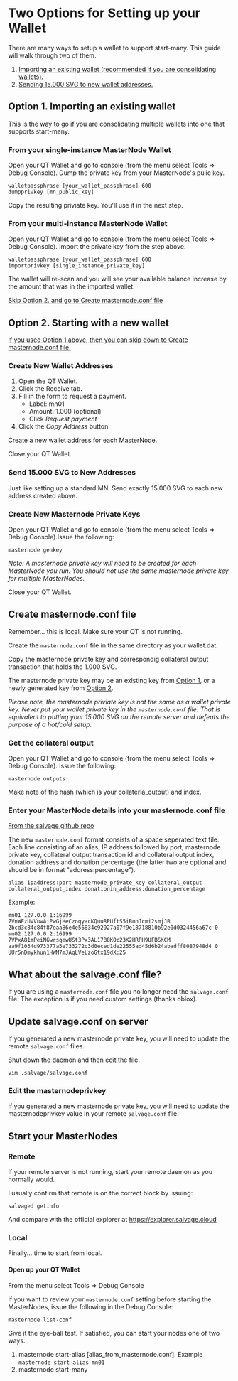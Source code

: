 # Two Options for Setting up your Wallet

There are many ways to setup a wallet to support start-many. This guide will
walk through two of them.

1. [Importing an existing wallet (recommended if you are consolidating wallets).](#option1)
2. [Sending 15.000 SVG to new wallet addresses.](#option2)

## <a name="option1"></a>Option 1. Importing an existing wallet

This is the way to go if you are consolidating multiple wallets into one that
supports start-many. 

### From your single-instance MasterNode Wallet

Open your QT Wallet and go to console (from the menu select Tools => Debug
Console). Dump the private key from your MasterNode's pulic key.

```
walletpassphrase [your_wallet_passphrase] 600
dumpprivkey [mn_public_key]
```

Copy the resulting priviate key. You'll use it in the next step.

### From your multi-instance MasterNode Wallet

Open your QT Wallet and go to console (from the menu select Tools => Debug
Console). Import the private key from the step above.

```
walletpassphrase [your_wallet_passphrase] 600
importprivkey [single_instance_private_key]
```

The wallet will re-scan and you will see your available balance increase by the
amount that was in the imported wallet.

[Skip Option 2. and go to Create masternode.conf file](#masternodeconf)

## <a name="option2"></a>Option 2. Starting with a new wallet

[If you used Option 1 above, then you can skip down to Create masternode.conf file.](#masternodeconf)

### Create New Wallet Addresses

1. Open the QT Wallet.
2. Click the Receive tab.
3. Fill in the form to request a payment.
   * Label: mn01
   * Amount: 1.000 (optional)
   * Click *Request payment*
5. Click the *Copy Address* button

Create a new wallet address for each MasterNode.

Close your QT Wallet.

### Send 15.000 SVG to New Addresses

Just like setting up a standard MN. Send exactly 15.000 SVG to each new
address created above.

### Create New Masternode Private Keys

Open your QT Wallet and go to console (from the menu select Tools => Debug
Console).Issue the following:

```
masternode genkey
```

*Note: A masternode private key will need to be created for each MasterNode you
run. You should not use the same masternode private key for multiple
MasterNodes.*

Close your QT Wallet.

## <a name="masternodeconf"></a>Create masternode.conf file

Remember... this is local. Make sure your QT is not running.

Create the `masternode.conf` file in the same directory as your wallet.dat.

Copy the masternode private key and correspondig collateral output transaction
that holds the 1.000 SVG.

The masternode private key may be an existing key from [Option 1](#option1), or
a newly generated key from [Option 2](#option2). 

*Please note, the masternode priviate key is not the same as a wallet private
key. Never put your wallet private key in the `masternode.conf` file. That is
equivalent to putting your 15.000 SVG on the remote server and defeats the
purpose of a hot/cold setup.*

### Get the collateral output

Open your QT Wallet and go to console (from the menu select Tools => Debug
Console). Issue the following:

```
masternode outputs
```

Make note of the hash (which is your collaterla_output) and index.

### Enter your MasterNode details into your masternode.conf file

[From the salvage github repo](https://github.com/Salvage-ex/Salvage/blob/master/doc/masternode_conf.md)

The new `masternode.conf` format consists of a space seperated text file. Each
line consisting of an alias, IP address followed by port, masternode private
key, collateral output transaction id and collateral output index, donation
address and donation percentage (the latter two are optional and should be in
format "address:percentage").

```
alias ipaddress:port masternode_private_key collateral_output collateral_output_index donationin_address:donation_percentage
```

Example:

```
mn01 127.0.0.1:16999 7VnWEzUvVuwAiPwGjHeCzoqyacKQuuRPUftS5iBonJcmi2smjJR 2bcd3c84c84f87eaa86e4e56834c92927a07f9e18718810b92e0d0324456a67c 0
mn02 127.0.0.2:16999 7VPxA81mPeiNGwrsqewUSt3Px3AL17B8KQc23K2HRPH9UFBSKCM aa9f1034d973377a5e733272c3d0eced1de22555ad45d6b24abadff8087948d4 0 UUr5nDmykhun1HWM7mJAqLVeLzoGtx19dX:25
```

## What about the salvage.conf file?

If you are using a `masternode.conf` file you no longer need the `salvage.conf`
file. The exception is if you need custom settings (thanks oblox).

## Update salvage.conf on server

If you generated a new masternode private key, you will need to update the
remote `salvage.conf` files.

Shut down the daemon and then edit the file.

```
vim .salvage/salvage.conf
```

### Edit the masternodeprivkey

If you generated a new masternode private key, you will need to update the
masternodeprivkey value in your remote `salvage.conf` file.

## Start your MasterNodes

### Remote

If your remote server is not running, start your remote daemon as you normally
would. 

I usually confirm that remote is on the correct block by issuing:

```
salvaged getinfo
```

And compare with the official explorer at https://explorer.salvage.cloud

### Local

Finally... time to start from local.

#### Open up your QT Wallet

From the menu select Tools => Debug Console

If you want to review your `masternode.conf` setting before starting the
MasterNodes, issue the following in the Debug Console:

```
masternode list-conf
```

Give it the eye-ball test. If satisfied, you can start your nodes one of two
ways.

1. masternode start-alias [alias_from_masternode.conf]. Example `masternode start-alias mn01`
2. masternode start-many
